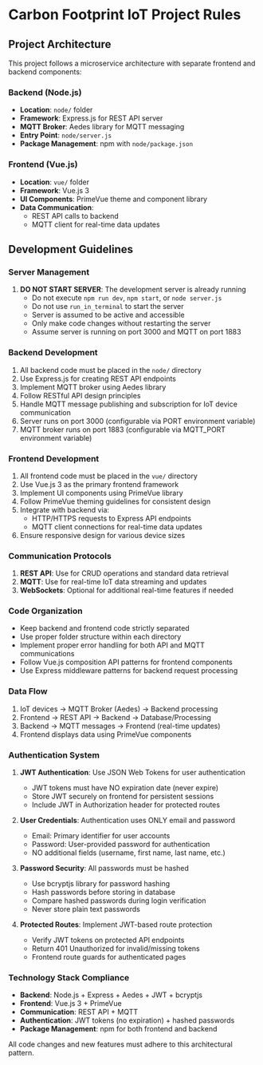 # Carbon Footprint IoT Project Rules

## Project Architecture

This project follows a microservice architecture with separate frontend and backend components:

### Backend (Node.js)
- **Location**: `node/` folder
- **Framework**: Express.js for REST API server
- **MQTT Broker**: Aedes library for MQTT messaging
- **Entry Point**: `node/server.js`
- **Package Management**: npm with `node/package.json`

### Frontend (Vue.js)
- **Location**: `vue/` folder
- **Framework**: Vue.js 3
- **UI Components**: PrimeVue theme and component library
- **Data Communication**: 
  - REST API calls to backend
  - MQTT client for real-time data updates

## Development Guidelines

### Server Management
1. **DO NOT START SERVER**: The development server is already running
   - Do not execute `npm run dev`, `npm start`, or `node server.js`
   - Do not use `run_in_terminal` to start the server
   - Server is assumed to be active and accessible
   - Only make code changes without restarting the server
   - Assume server is running on port 3000 and MQTT on port 1883

### Backend Development
1. All backend code must be placed in the `node/` directory
2. Use Express.js for creating REST API endpoints
3. Implement MQTT broker using Aedes library
4. Follow RESTful API design principles
5. Handle MQTT message publishing and subscription for IoT device communication
6. Server runs on port 3000 (configurable via PORT environment variable)
7. MQTT broker runs on port 1883 (configurable via MQTT_PORT environment variable)

### Frontend Development
1. All frontend code must be placed in the `vue/` directory
2. Use Vue.js 3 as the primary frontend framework
3. Implement UI components using PrimeVue library
4. Follow PrimeVue theming guidelines for consistent design
5. Integrate with backend via:
   - HTTP/HTTPS requests to Express API endpoints
   - MQTT client connections for real-time data updates
6. Ensure responsive design for various device sizes

### Communication Protocols
1. **REST API**: Use for CRUD operations and standard data retrieval
2. **MQTT**: Use for real-time IoT data streaming and updates
3. **WebSockets**: Optional for additional real-time features if needed

### Code Organization
- Keep backend and frontend code strictly separated
- Use proper folder structure within each directory
- Implement proper error handling for both API and MQTT communications
- Follow Vue.js composition API patterns for frontend components
- Use Express middleware patterns for backend request processing

### Data Flow
1. IoT devices → MQTT Broker (Aedes) → Backend processing
2. Frontend → REST API → Backend → Database/Processing
3. Backend → MQTT messages → Frontend (real-time updates)
4. Frontend displays data using PrimeVue components

### Authentication System
1. **JWT Authentication**: Use JSON Web Tokens for user authentication
   - JWT tokens must have NO expiration date (never expire)
   - Store JWT securely on frontend for persistent sessions
   - Include JWT in Authorization header for protected routes

2. **User Credentials**: Authentication uses ONLY email and password
   - Email: Primary identifier for user accounts
   - Password: User-provided password for authentication
   - NO additional fields (username, first name, last name, etc.)

3. **Password Security**: All passwords must be hashed
   - Use bcryptjs library for password hashing
   - Hash passwords before storing in database
   - Compare hashed passwords during login verification
   - Never store plain text passwords

4. **Protected Routes**: Implement JWT-based route protection
   - Verify JWT tokens on protected API endpoints
   - Return 401 Unauthorized for invalid/missing tokens
   - Frontend route guards for authenticated pages

### Technology Stack Compliance
- **Backend**: Node.js + Express + Aedes + JWT + bcryptjs
- **Frontend**: Vue.js 3 + PrimeVue
- **Communication**: REST API + MQTT
- **Authentication**: JWT tokens (no expiration) + hashed passwords
- **Package Management**: npm for both frontend and backend

All code changes and new features must adhere to this architectural pattern.